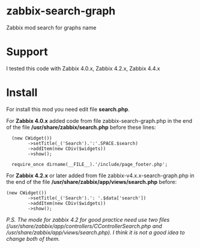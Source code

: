 # zabbix-search-graph
Zabbix mod search for graphs name

# Support

I tested this code with Zabbix 4.0.x, Zabbix 4.2.x, Zabbix 4.4.x

# Install

For install this mod you need edit file **search.php**.

For **Zabbix 4.0.x** added code from file zabbix-search-graph.php in the end of the file **/usr/share/zabbix/search.php** before these lines:
```
  (new CWidget())
		->setTitle(_('Search').':'.SPACE.$search)
		->addItem(new CDiv($widgets))
		->show();

  require_once dirname(__FILE__).'/include/page_footer.php';
```
For **Zabbix 4.2.x** or later added from file zabbix-v4.x.x-search-graph.php in the end of the file **/usr/share/zabbix/app/views/search.php** before:
```
(new CWidget())
        ->setTitle(_('Search').': '.$data['search'])
        ->addItem(new CDiv($widgets))
        ->show();
```
*P.S. The mode for zabbix 4.2 for good practice need use two files (/usr/share/zabbix/app/controllers/CControllerSearch.php and /usr/share/zabbix/app/views/search.php). I think it is not a good idea to change both of them.*
